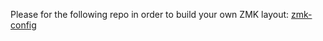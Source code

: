 Please for the following repo in order to build your own ZMK layout: [zmk-config](https://github.com/Aidan-OS/zmk-config)
